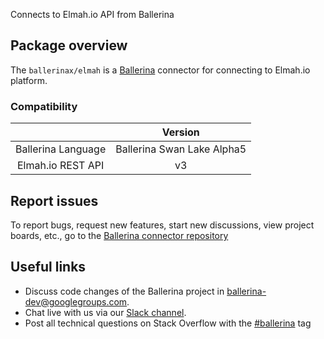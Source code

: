 Connects to Elmah.io API from Ballerina

## Package overview

The `ballerinax/elmah` is a [Ballerina](https://ballerina.io/) connector for connecting to Elmah.io platform.

### Compatibility
|                      | Version                    |
|:--------------------:|:--------------------------:|
| Ballerina Language   | Ballerina Swan Lake Alpha5 |
| Elmah.io REST API    | v3                         |

## Report issues
To report bugs, request new features, start new discussions, view project boards, etc., go to the [Ballerina connector repository](https://github.com/ballerina-platform/ballerinax-openapi-connectors)

## Useful links
- Discuss code changes of the Ballerina project in [ballerina-dev@googlegroups.com](mailto:ballerina-dev@googlegroups.com).
- Chat live with us via our [Slack channel](https://ballerina.io/community/slack/).
- Post all technical questions on Stack Overflow with the [#ballerina](https://stackoverflow.com/questions/tagged/ballerina) tag
